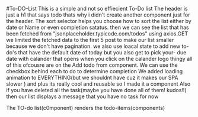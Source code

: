 #To-DO-List
This is a simple and not so effiecient To-Do list
The header is just a h1 that says todo thats why i didn't create another component just for the header.
The sort selector helps you choose how to sort the list either by date or Name or even completion satatus.
then we can see the list that has been fetched from "jsonplaceholder.typicode.com/todos" using axios.GET
we limited the fetched data to the first 5 post to make our list smaller because we don't have pagination.
we also use loacal state to add new to-do's that have the default date of today but you also get to pick your-
due date with calander that opens when you click on the calander logo thingy all of this ofcousre are on the Add todo from component.
We can use the checkbox behind each to do to determine completion 
We added loading animation to EVERYTHING(but we shouldnt have cuz it makes our SPA slower ) and plus its really cool and reusable so I made it a component
Also if you have deleted all the task(maybe you have done all of them! kudos!!) then our list displays a message that you have no task for now

The TO-do list(c0mponent) renders the todo-items(components)





